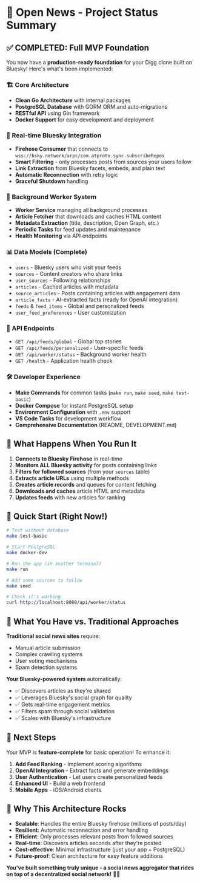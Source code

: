 # 🎉 Open News - Project Status Summary

## ✅ COMPLETED: Full MVP Foundation

You now have a **production-ready foundation** for your Digg clone built on Bluesky! Here's what's been implemented:

### 🏗️ Core Architecture
- **Clean Go Architecture** with internal packages
- **PostgreSQL Database** with GORM ORM and auto-migrations
- **RESTful API** using Gin framework
- **Docker Support** for easy development and deployment

### 📡 Real-time Bluesky Integration
- **Firehose Consumer** that connects to `wss://bsky.network/xrpc/com.atproto.sync.subscribeRepos`
- **Smart Filtering** - only processes posts from sources your users follow
- **Link Extraction** from Bluesky facets, embeds, and plain text
- **Automatic Reconnection** with retry logic
- **Graceful Shutdown** handling

### 🔄 Background Worker System
- **Worker Service** managing all background processes
- **Article Fetcher** that downloads and caches HTML content
- **Metadata Extraction** (title, description, Open Graph, etc.)
- **Periodic Tasks** for feed updates and maintenance
- **Health Monitoring** via API endpoints

### 📊 Data Models (Complete)
- `users` - Bluesky users who visit your feeds
- `sources` - Content creators who share links
- `user_sources` - Following relationships
- `articles` - Cached articles with metadata
- `source_articles` - Posts containing articles with engagement data
- `article_facts` - AI-extracted facts (ready for OpenAI integration)
- `feeds` & `feed_items` - Global and personalized feeds
- `user_feed_preferences` - User customization

### 🚀 API Endpoints
- `GET /api/feeds/global` - Global top stories
- `GET /api/feeds/personalized` - User-specific feeds
- `GET /api/worker/status` - Background worker health
- `GET /health` - Application health check

### 🛠️ Developer Experience
- **Make Commands** for common tasks (`make run`, `make seed`, `make test-basic`)
- **Docker Compose** for instant PostgreSQL setup
- **Environment Configuration** with `.env` support
- **VS Code Tasks** for development workflow
- **Comprehensive Documentation** (README, DEVELOPMENT.md)

## 🎯 What Happens When You Run It

1. **Connects to Bluesky Firehose** in real-time
2. **Monitors ALL Bluesky activity** for posts containing links
3. **Filters for followed sources** (from your `sources` table)
4. **Extracts article URLs** using multiple methods
5. **Creates article records** and queues for content fetching
6. **Downloads and caches** article HTML and metadata
7. **Updates feeds** with new articles for ranking

## 🚀 Quick Start (Right Now!)

```bash
# Test without database
make test-basic

# Start PostgreSQL
make docker-dev

# Run the app (in another terminal)
make run

# Add some sources to follow
make seed

# Check it's working
curl http://localhost:8080/api/worker/status
```

## 🎁 What You Have vs. Traditional Approaches

**Traditional social news sites** require:
- Manual article submission
- Complex crawling systems
- User voting mechanisms
- Spam detection systems

**Your Bluesky-powered system** automatically:
- ✅ Discovers articles as they're shared
- ✅ Leverages Bluesky's social graph for quality
- ✅ Gets real-time engagement metrics
- ✅ Filters spam through social validation
- ✅ Scales with Bluesky's infrastructure

## 🔮 Next Steps

Your MVP is **feature-complete** for basic operation! To enhance it:

1. **Add Feed Ranking** - Implement scoring algorithms
2. **OpenAI Integration** - Extract facts and generate embeddings
3. **User Authentication** - Let users create personalized feeds
4. **Enhanced UI** - Build a web frontend
5. **Mobile Apps** - iOS/Android clients

## 💪 Why This Architecture Rocks

- **Scalable**: Handles the entire Bluesky firehose (millions of posts/day)
- **Resilient**: Automatic reconnection and error handling
- **Efficient**: Only processes relevant posts from followed sources
- **Real-time**: Discovers articles seconds after they're posted
- **Cost-effective**: Minimal infrastructure (just your app + PostgreSQL)
- **Future-proof**: Clean architecture for easy feature additions

**You've built something truly unique - a social news aggregator that rides on top of a decentralized social network!** 🚀🎉
